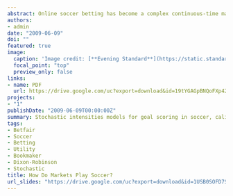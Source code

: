 ```yaml
---
abstract: Online soccer betting has become a complex continuous-time market. Hence, the need for continuous time and sophisticated models is obvious as the original simple Poisson model of Maher is not able to reproduce the prices and dynamics that we observe in the market. In order to price bets more accurately, Dixon and Robinson proposed some modulated Poisson processes for goals. Nevertheless, as there are few closed-form for most liquid bets, they chose to calibrate their model historically. We generalize their models and describe a procedure to calibrate the prices implicitely from a set of basic bets prices. Our main result is the expressions of prices of correct score bets in this model.
authors:
- admin
date: "2009-06-09"
doi: ""
featured: true
image:
  caption: 'Image credit: [**Evening Standard**](https://static.standard.co.uk/s3fs-public/thumbnails/image/2020/05/21/11/manchester-united-chelsea-2008-champions-league-final.jpg)'
  focal_point: "top"
  preview_only: false
links:
- name: PDF
  url: https://drive.google.com/uc?export=download&id=19tYGAGpBNQoFXp425XFSUxm2rQ-RjFbA
projects:
- "1"
publishDate: "2009-06-09T00:00:00Z"
summary: Stochastic intensities models for goal scoring in soccer, calibrated on market data.
tags:
- Betfair
- Soccer
- Betting
- Utility
- Bookmaker
- Dixon-Robinson
- Stochastic
title: How Do Markets Play Soccer?
url_slides: "https://drive.google.com/uc?export=download&id=1USB0SOFD7SphMFlDgsPJiNmpWvZU-NAc"
---
```


